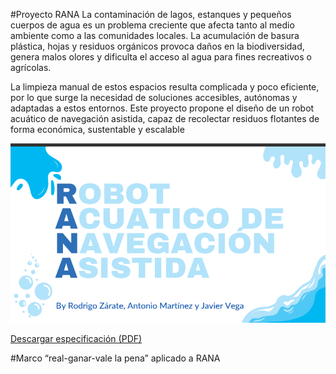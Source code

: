  #Proyecto RANA
 La contaminación de lagos, estanques y pequeños cuerpos de agua es un problema creciente que afecta tanto al medio ambiente como a las comunidades locales. La acumulación de basura plástica, hojas y residuos orgánicos provoca daños en la biodiversidad, genera malos olores y dificulta el acceso al agua para fines recreativos o agrícolas.

 La limpieza manual de estos espacios resulta complicada y poco eficiente, por lo que surge la necesidad de soluciones accesibles, autónomas y adaptadas a estos entornos. Este proyecto propone el diseño de un robot acuático de navegación asistida, capaz de recolectar residuos flotantes de forma económica, sustentable y escalable

![Diagrama del sistema](rana.png)


[Descargar especificación (PDF)](rana12.pdf)
 
#Marco “real-ganar-vale la pena” aplicado a RANA
